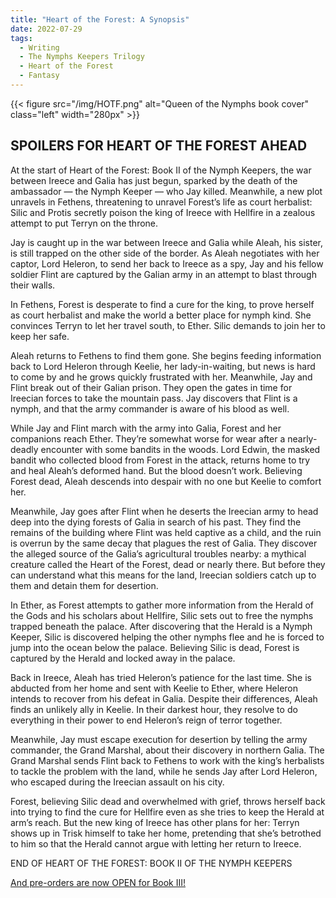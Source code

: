 ```yaml
---
title: "Heart of the Forest: A Synopsis"
date: 2022-07-29
tags:
  - Writing
  - The Nymphs Keepers Trilogy
  - Heart of the Forest
  - Fantasy
---
```

        
{{< figure src="/img/HOTF.png" alt="Queen of the Nymphs book cover" class="left" width="280px" >}}

## SPOILERS FOR HEART OF THE FOREST AHEAD
 
At the start of Heart of the Forest: Book II of the Nymph Keepers, the war between Ireece and Galia has just begun, sparked by the death of the ambassador — the Nymph Keeper — who Jay killed. Meanwhile, a new plot unravels in Fethens, threatening to unravel Forest’s life as court herbalist: Silic and Protis secretly poison the king of Ireece with Hellfire in a zealous attempt to put Terryn on the throne.

Jay is caught up in the war between Ireece and Galia while Aleah, his sister, is still trapped on the other side of the border. As Aleah negotiates with her captor, Lord Heleron, to send her back to Ireece as a spy, Jay and his fellow soldier Flint are captured by the Galian army in an attempt to blast through their walls.

In Fethens, Forest is desperate to find a cure for the king, to prove herself as court herbalist and make the world a better place for nymph kind. She convinces Terryn to let her travel south, to Ether. Silic demands to join her to keep her safe.

Aleah returns to Fethens to find them gone. She begins feeding information back to Lord Heleron through Keelie, her lady-in-waiting, but news is hard to come by and he grows quickly frustrated with her. Meanwhile, Jay and Flint break out of their Galian prison. They open the gates in time for Ireecian forces to take the mountain pass. Jay discovers that Flint is a nymph, and that the army commander is aware of his blood as well.

While Jay and Flint march with the army into Galia, Forest and her companions reach Ether. They’re somewhat worse for wear after a nearly-deadly encounter with some bandits in the woods. Lord Edwin, the masked bandit who collected blood from Forest in the attack, returns home to try and heal Aleah’s deformed hand. But the blood doesn’t work. Believing Forest dead, Aleah descends into despair with no one but Keelie to comfort her.

Meanwhile, Jay goes after Flint when he deserts the Ireecian army to head deep into the dying forests of Galia in search of his past. They find the remains of the building where Flint was held captive as a child, and the ruin is overrun by the same decay that plagues the rest of Galia. They discover the alleged source of the Galia’s agricultural troubles nearby: a mythical creature called the Heart of the Forest, dead or nearly there. But before they can understand what this means for the land, Ireecian soldiers catch up to them and detain them for desertion.

In Ether, as Forest attempts to gather more information from the Herald of the Gods and his scholars about Hellfire, Silic sets out to free the nymphs trapped beneath the palace. After discovering that the Herald is a Nymph Keeper, Silic is discovered helping the other nymphs flee and he is forced to jump into the ocean below the palace. Believing Silic is dead, Forest is captured by the Herald and locked away in the palace.

Back in Ireece, Aleah has tried Heleron’s patience for the last time. She is abducted from her home and sent with Keelie to Ether, where Heleron intends to recover from his defeat in Galia. Despite their differences, Aleah finds an unlikely ally in Keelie. In their darkest hour, they resolve to do everything in their power to end Heleron’s reign of terror together.

Meanwhile, Jay must escape execution for desertion by telling the army commander, the Grand Marshal, about their discovery in northern Galia. The Grand Marshal sends Flint back to Fethens to work with the king’s herbalists to tackle the problem with the land, while he sends Jay after Lord Heleron, who escaped during the Ireecian assault on his city.

Forest, believing Silic dead and overwhelmed with grief, throws herself back into trying to find the cure for Hellfire even as she tries to keep the Herald at arm’s reach. But the new king of Ireece has other plans for her: Terryn shows up in Trisk himself to take her home, pretending that she’s betrothed to him so that the Herald cannot argue with letting her return to Ireece.

END OF HEART OF THE FOREST: BOOK II OF THE NYMPH KEEPERS

[And pre-orders are now OPEN for Book III!](https://books2read.com/queenofthenymphs)